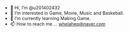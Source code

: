 - 👋 Hi, I’m @u201402432
- 👀 I’m interested in Game, Movie, Music and Baskeball.
- 🌱 I’m currently learning Making Game.
- 📫 How to reach me ... whelahep@naver.com

<!---
u201402432/u201402432 is a ✨ special ✨ repository because its `README.md` (this file) appears on your GitHub profile.
You can click the Preview link to take a look at your changes.
--->
